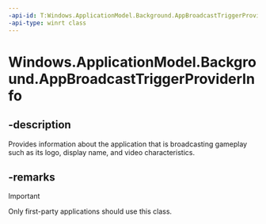 ```yaml
---
-api-id: T:Windows.ApplicationModel.Background.AppBroadcastTriggerProviderInfo
-api-type: winrt class
---
```


<!-- Class syntax.
public class AppBroadcastTriggerProviderInfo
-->

# Windows.ApplicationModel.Background.AppBroadcastTriggerProviderInfo

## -description
Provides information about the application that is broadcasting gameplay such as its logo, display name, and video characteristics.

## -remarks
> [!IMPORTANT]
> Only first-party applications should use this class.
